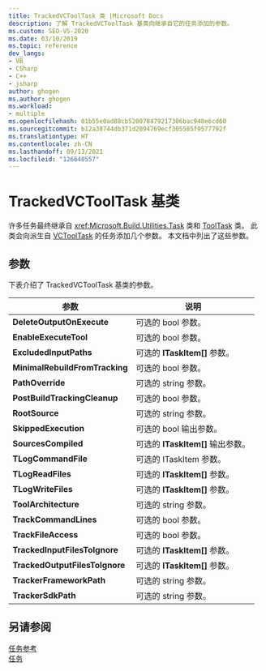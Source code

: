 ```yaml
---
title: TrackedVCToolTask 类 |Microsoft Docs
description: 了解 TrackedVCToolTask 基类向继承自它的任务添加的参数。
ms.custom: SEO-VS-2020
ms.date: 03/10/2019
ms.topic: reference
dev_langs:
- VB
- CSharp
- C++
- jsharp
author: ghogen
ms.author: ghogen
ms.workload:
- multiple
ms.openlocfilehash: 01b55e0ad88cb520078479217306bac948e6cd60
ms.sourcegitcommit: b12a38744db371d2894769ecf305585f9577792f
ms.translationtype: HT
ms.contentlocale: zh-CN
ms.lasthandoff: 09/13/2021
ms.locfileid: "126640557"
---
```

# <a name="trackedvctooltask-base-class"></a>TrackedVCToolTask 基类

许多任务最终继承自 <xref:Microsoft.Build.Utilities.Task> 类和 [ToolTask](/dotnet/api/microsoft.build.utilities.tooltask) 类。 此类会向派生自 [VCToolTask](../msbuild/vctooltask-base-class.md) 的任务添加几个参数。 本文档中列出了这些参数。

## <a name="parameters"></a>参数

下表介绍了 TrackedVCToolTask 基类的参数。

|参数|说明|
|---------------|-----------------|
|**DeleteOutputOnExecute**|可选的 bool  参数。|
|**EnableExecuteTool**|可选的 bool  参数。|
|**ExcludedInputPaths**|可选的 **ITaskItem[]** 参数。|
|**MinimalRebuildFromTracking**|可选的 bool  参数。|
|**PathOverride**|可选的 string  参数。|
|**PostBuildTrackingCleanup**|可选的 bool  参数。|
|**RootSource**|可选的 string  参数。|
|**SkippedExecution**|可选的 bool 输出参数。|
|**SourcesCompiled**|可选的 **ITaskItem[]** 输出参数。|
|**TLogCommandFile**|可选的 ITaskItem 参数。|
|**TLogReadFiles**|可选的 **ITaskItem[]** 参数。|
|**TLogWriteFiles**|可选的 **ITaskItem[]** 参数。|
|**ToolArchitecture**|可选的 string  参数。|
|**TrackCommandLines**|可选的 bool  参数。|
|**TrackFileAccess**|可选的 bool  参数。|
|**TrackedInputFilesToIgnore**|可选的 **ITaskItem[]** 参数。|
|**TrackedOutputFilesToIgnore**|可选的 **ITaskItem[]** 参数。|
|**TrackerFrameworkPath**|可选的 string  参数。|
|**TrackerSdkPath**|可选的 string  参数。|

## <a name="see-also"></a>另请参阅

[任务参考](../msbuild/msbuild-task-reference.md)<br/>
[任务](../msbuild/msbuild-tasks.md)
